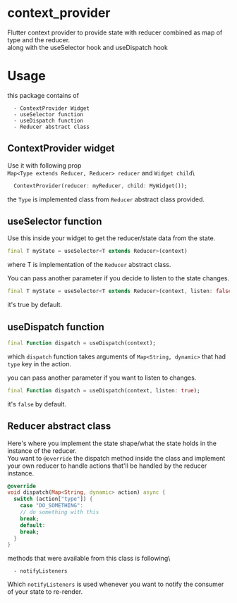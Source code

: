# context_provider
Flutter context provider to provide state with reducer combined as map of type and the reducer.\
along with the useSelector hook and useDispatch hook

# Usage
this package contains of 
```
  - ContextProvider Widget
  - useSelector function
  - useDispatch function
  - Reducer abstract class
```

## ContextProvider widget
Use it with following prop\
`Map<Type extends Reducer, Reducer> reducer` and `Widget child`\
```dart
  ContextProvider(reducer: myReducer, child: MyWidget());
```

the `Type` is implemented class from `Reducer` abstract class provided.

## useSelector function
Use this inside your widget to get the reducer/state data from the state.
```dart
final T myState = useSelector<T extends Reducer>(context)
```
where T is implementation of the `Reducer` abstract class.

You can pass another parameter if you decide to listen to the state changes.
```dart
final T myState = useSelector<T extends Reducer>(context, listen: false)
```
it's true by default.

## useDispatch function
```dart
final Function dispatch = useDispatch(context);
```
which `dispatch` function takes arguments of `Map<String, dynamic>` that had `type` key in the action.

you can pass another parameter if you want to listen to changes.
```dart
final Function dispatch = useDispatch(context, listen: true);
```
it's `false` by default.

## Reducer abstract class
Here's where you implement the state shape/what the state holds in the instance of the reducer.\
You want to `@override` the dispatch method inside the class and implement your own reducer to handle actions that'll be handled by the reducer instance.
```dart
@override
void dispatch(Map<String, dynamic> action) async {
  switch (action["type"]) {
    case "DO_SOMETHING":
    // do something with this
    break;
    default:
    break;
  }
}
```

methods that were available from this class is following\
```
  - notifyListeners 
```
Which `notifyListeners` is used whenever you want to notify the consumer of your state to re-render.
